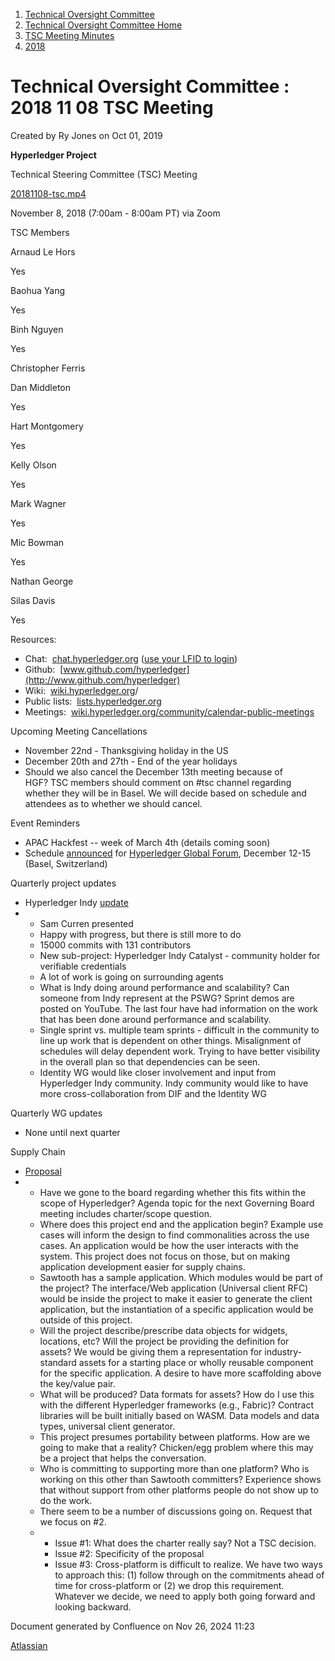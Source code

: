 1. [Technical Oversight Committee](index.html)
2. [Technical Oversight Committee Home](Technical-Oversight-Committee-Home_21430274.html)
3. [TSC Meeting Minutes](TSC-Meeting-Minutes_21448544.html)
4. [2018](2018_21448716.html)

# Technical Oversight Committee : 2018 11 08 TSC Meeting

Created by Ry Jones on Oct 01, 2019

**Hyperledger Project**

Technical Steering Committee (TSC) Meeting

[20181108-tsc.mp4](#)

November 8, 2018 (7:00am - 8:00am PT) via Zoom

TSC Members

Arnaud Le Hors

Yes

Baohua Yang

Yes

Binh Nguyen

Yes

Christopher Ferris

Dan Middleton

Yes

Hart Montgomery

Yes

Kelly Olson

Yes

Mark Wagner

Yes

Mic Bowman

Yes

Nathan George

Silas Davis

Yes

Resources:

- Chat:  [chat.hyperledger.org](http://chat.hyperledger.org/) ([use your LFID to login](https://www.youtube.com/watch?v=EEc4JRyaAoA))
- Github:  [www.github.com/hyperledger](http://www.github.com/hyperledger)
- Wiki:  [wiki.hyperledger.org](https://lf-hyperledger.atlassian.net)/
- Public lists:  [lists.hyperledger.org](https://lists.hyperledger.org/)
- Meetings:  [wiki.hyperledger.org/community/calendar-public-meetings](https://lf-hyperledger.atlassian.netcommunity/calendar-public-meetings)

Upcoming Meeting Cancellations

- November 22nd - Thanksgiving holiday in the US
- December 20th and 27th - End of the year holidays
- Should we also cancel the December 13th meeting because of HGF? TSC members should comment on #tsc channel regarding whether they will be in Basel. We will decide based on schedule and attendees as to whether we should cancel.

Event Reminders

- APAC Hackfest -- week of March 4th (details coming soon)
- Schedule [announced](https://www.hyperledger.org/announcements/2018/08/29/hyperledger-announces-global-forum-schedule-keynotes) for [Hyperledger Global Forum](https://events.linuxfoundation.org/events/hyperledger-global-forum-2018/), December 12-15 (Basel, Switzerland)

Quarterly project updates

- Hyperledger Indy [update](https://lf-hyperledger.atlassian.netgroups/tsc/project-updates/indy-2018-nov)
- - Sam Curren presented
  - Happy with progress, but there is still more to do
  - 15000 commits with 131 contributors
  - New sub-project: Hyperledger Indy Catalyst - community holder for verifiable credentials
  - A lot of work is going on surrounding agents
  - What is Indy doing around performance and scalability? Can someone from Indy represent at the PSWG? Sprint demos are posted on YouTube. The last four have had information on the work that has been done around performance and scalability.
  - Single sprint vs. multiple team sprints - difficult in the community to line up work that is dependent on other things. Misalignment of schedules will delay dependent work. Trying to have better visibility in the overall plan so that dependencies can be seen.
  - Identity WG would like closer involvement and input from Hyperledger Indy community. Indy community would like to have more cross-collaboration from DIF and the Identity WG

Quarterly WG updates

- None until next quarter

Supply Chain

- [Proposal](https://docs.google.com/document/d/1b6ES0bKUK30E2iZizy3vjVEhPn7IvsW5buDo7nFXBE0/edit?usp=sharing)
- - Have we gone to the board regarding whether this fits within the scope of Hyperledger? Agenda topic for the next Governing Board meeting includes charter/scope question.
  - Where does this project end and the application begin? Example use cases will inform the design to find commonalities across the use cases. An application would be how the user interacts with the system. This project does not focus on those, but on making application development easier for supply chains.
  - Sawtooth has a sample application. Which modules would be part of the project? The interface/Web application (Universal client RFC) would be inside the project to make it easier to generate the client application, but the instantiation of a specific application would be outside of this project.
  - Will the project describe/prescribe data objects for widgets, locations, etc? Will the project be providing the definition for assets? We would be giving them a representation for industry-standard assets for a starting place or wholly reusable component for the specific application. A desire to have more scaffolding above the key/value pair.
  - What will be produced? Data formats for assets? How do I use this with the different Hyperledger frameworks (e.g., Fabric)? Contract libraries will be built initially based on WASM. Data models and data types, universal client generator.
  - This project presumes portability between platforms. How are we going to make that a reality? Chicken/egg problem where this may be a project that helps the conversation.
  - Who is committing to supporting more than one platform? Who is working on this other than Sawtooth committers? Experience shows that without support from other platforms people do not show up to do the work.
  - There seem to be a number of discussions going on. Request that we focus on #2.
  - - Issue #1: What does the charter really say? Not a TSC decision.
    - Issue #2: Specificity of the proposal
    - Issue #3: Cross-platform is difficult to realize. We have two ways to approach this: (1) follow through on the commitments ahead of time for cross-platform or (2) we drop this requirement. Whatever we decide, we need to apply both going forward and looking backward.

Document generated by Confluence on Nov 26, 2024 11:23

[Atlassian](http://www.atlassian.com/)
